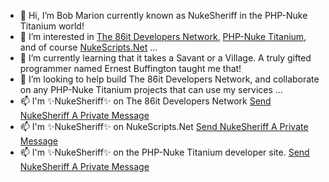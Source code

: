 - 👋 Hi, I’m Bob Marion currently known as NukeSheriff in the PHP-Nuke Titanium world!
- 👀 I’m interested in <a href="https://www.86it.us" target="_blank" rel="noopener noreferrer">The 86it Developers Network</a>, <a href="https://www.php-nuke-titanium.86it.us" target="_blank" rel="noopener noreferrer">PHP-Nuke Titanium</a>, and of course <a href="https://www.nukescripts.86it.us" target="_blank" rel="noopener noreferrer">NukeScripts.Net</a> ...
- 🌱 I’m currently learning that it takes a Savant or a Village. A truly gifted programmer named Ernest Buffington taught me that!
- 💞️ I’m looking to help build The 86it Developers Network, and collaborate on any PHP-Nuke Titanium projects that can use my services ...
- 📫 I'm ✨NukeSheriff✨ on The 86it Developers Network <a href="https://www.86it.us/modules.php?name=Profile&mode=viewprofile&u=50" target="_blank" rel="noopener noreferrer">Send NukeSheriff A Private Message</a>
- 📫 I'm ✨NukeSheriff✨ on NukeScripts.Net <a href="https://www.nukescripts.86it.us/modules.php?name=Profile&mode=viewprofile&u=2" target="_blank" rel="noopener noreferrer">Send NukeSheriff A Private Message</a>
- 📫 I'm ✨NukeSheriff✨ on the PHP-Nuke Titanium developer site. <a href="https://www.php-nuke-titanium.86it.us/modules.php?name=Profile&mode=viewprofile&u=3" target="_blank" rel="noopener noreferrer">Send NukeSheriff A Private Message</a>

<!---
NukeSheriff/NukeSheriff is a ✨ special ✨ repository because its `README.md` (this file) appears on your GitHub profile.
You can click the Preview link to take a look at your changes.
--->
